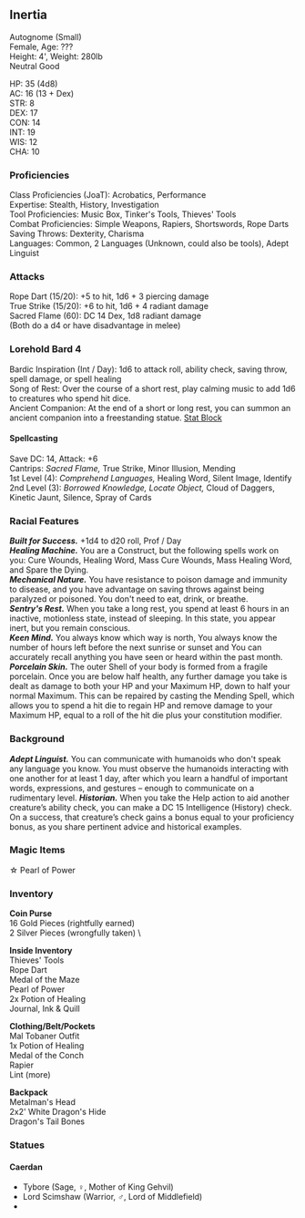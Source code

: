 ## Inertia 
Autognome (Small) \
Female, Age: ??? \
Height: 4', Weight: 280lb \
Neutral Good

HP: 35 (4d8) \
AC: 16 (13 + Dex) \
STR: 8 \
DEX: 17 \
CON: 14 \
INT: 19 \
WIS: 12 \
CHA: 10

### Proficiencies
Class Proficiencies (JoaT): Acrobatics, Performance \
Expertise: Stealth, History, Investigation \
Tool Proficiencies: Music Box, Tinker's Tools, Thieves' Tools \
Combat Proficiencies: Simple Weapons, Rapiers, Shortswords, Rope Darts \
Saving Throws: Dexterity, Charisma \
Languages: Common, 2 Languages (Unknown, could also be tools), Adept Linguist

### Attacks
Rope Dart (15/20): +5 to hit, 1d6 + 3 piercing damage \
True Strike (15/20): +6 to hit, 1d6 + 4 radiant damage \
Sacred Flame (60): DC 14 Dex, 1d8 radiant damage \
(Both do a d4 or have disadvantage in melee)

### Lorehold Bard 4
Bardic Inspiration (Int / Day): 1d6 to attack roll, ability check, saving throw, spell damage, or spell healing \
Song of Rest: Over the course of a short rest, play calming music to add 1d6 to creatures who spend hit dice. \
Ancient Companion: At the end of a short or long rest, you can summon an ancient companion into a freestanding statue. [Stat Block](http://dnd5e.wikidot.com/multisubclass:mage-of-lorehold-ua)

#### Spellcasting
Save DC: 14, Attack: +6 \
Cantrips: *Sacred Flame,* True Strike, Minor Illusion, Mending \
1st Level (4): *Comprehend Languages,* Healing Word, Silent Image, Identify \
2nd Level (3): *Borrowed Knowledge, Locate Object,* Cloud of Daggers, Kinetic Jaunt, Silence, Spray of Cards

### Racial Features
***Built for Success.*** +1d4 to d20 roll, Prof / Day \
***Healing Machine.*** You are a Construct, but the following spells work on you: Cure Wounds, Healing Word, Mass Cure Wounds, Mass Healing Word, and Spare the Dying. \
***Mechanical Nature.*** You have resistance to poison damage and immunity to disease, and you have advantage on saving throws against being paralyzed or poisoned. You don't need to eat, drink, or breathe. \
***Sentry's Rest.*** When you take a long rest, you spend at least 6 hours in an inactive, motionless state, instead of sleeping. In this state, you appear inert, but you remain conscious. \
***Keen Mind.*** You always know which way is north, You always know the number of hours left before the next sunrise or sunset and You can accurately recall anything you have seen or heard within the past month. \
***Porcelain Skin.*** The outer Shell of your body is formed from a fragile porcelain. Once you are below half health, any further damage you take is dealt as damage to both your HP and your Maximum HP, down to half your normal Maximum. This can be repaired by casting the Mending Spell, which allows you to spend a hit die to regain HP and remove damage to your Maximum HP, equal to a roll of the hit die plus your constitution modifier. 

### Background
***Adept Linguist.*** You can communicate with humanoids who don't speak any language you know. You must observe the humanoids interacting with one another for at least 1 day, after which you learn a handful of important words, expressions, and gestures – enough to communicate on a rudimentary level.
***Historian.*** When you take the Help action to aid another creature’s ability check, you can make a DC 15 Intelligence (History) check. On a success, that creature’s check gains a bonus equal to your proficiency bonus, as you share pertinent advice and historical examples.

### Magic Items
☆ Pearl of Power

### Inventory
**Coin Purse** \
16 Gold Pieces (rightfully earned) \
2 Silver Pieces (wrongfully taken) \

**Inside Inventory**\
Thieves' Tools \
Rope Dart \
Medal of the Maze \
Pearl of Power \
2x Potion of Healing \
Journal, Ink & Quill

**Clothing/Belt/Pockets** \
Mal Tobaner Outfit \
1x Potion of Healing \
Medal of the Conch \
Rapier \
Lint (more)

**Backpack**\
Metalman's Head \
2x2' White Dragon's Hide \
Dragon's Tail Bones

### Statues
#### Caerdan
- Tybore (Sage, ♀, Mother of King Gehvil)
- Lord Scimshaw (Warrior, ♂, Lord of Middlefield)
- 
